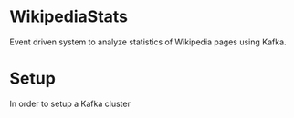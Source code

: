 # WikipediaStats
Event driven system to analyze statistics of Wikipedia pages using Kafka.

# Setup
In order to setup a Kafka cluster 
